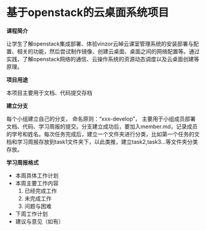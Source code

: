 # 基于openstack的云桌面系统项目
**课程简介**

让学生了解openstack集成部署、体验vinzor云晫云课室管理系统的安装部署与配置、相关的功能，然后尝试制作镜像、创建云桌面、桌面之间的网络配置等。通过实践，了解openstack网络的通信、云操作系统的资源动态调度以及云桌面创建等原理。

**项目用途**

本项目主要用于文档、代码提交存档

**建立分支**

每个小组建立自己的分支， 命名原则：“xxx-develop”， 主要用于小组成员部署文档、代码、学习周报的提交。分支建立成功后，要加入member.md，记录成员的学号和姓名。每次任务完成后，建立一个文件夹进行分类，比如第一个任务的文档和学习周报存放到task1文件夹下，以此类推，建立task2,task3...等文件夹分类存放。

**学习周报格式**

- 本周具体工作计划
- 本周主要工作内容
    1. 已经完成工作
    2. 未完成工作
    3. 问题与困难
- 下周工作计划
- 建议与意见（如有）

